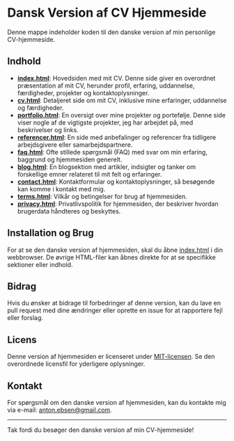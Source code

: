 # Dansk Version af CV Hjemmeside

Denne mappe indeholder koden til den danske version af min personlige CV-hjemmeside.

## Indhold

- **[index.html](index.html)**: Hovedsiden med mit CV. Denne side giver en overordnet præsentation af mit CV, herunder profil, erfaring, uddannelse, færdigheder, projekter og kontaktoplysninger.
- **[cv.html](cv.html)**: Detaljeret side om mit CV, inklusive mine erfaringer, uddannelse og færdigheder.
- **[portfolio.html](portfolio.html)**: En oversigt over mine projekter og portefølje. Denne side viser nogle af de vigtigste projekter, jeg har arbejdet på, med beskrivelser og links.
- **[referencer.html](referencer.html)**: En side med anbefalinger og referencer fra tidligere arbejdsgivere eller samarbejdspartnere.
- **[faq.html](faq.html)**: Ofte stillede spørgsmål (FAQ) med svar om min erfaring, baggrund og hjemmesiden generelt.
- **[blog.html](blog.html)**: En blogsektion med artikler, indsigter og tanker om forskellige emner relateret til mit felt og erfaringer.
- **[contact.html](contact.html)**: Kontaktformular og kontaktoplysninger, så besøgende kan komme i kontakt med mig.
- **[terms.html](terms.html)**: Vilkår og betingelser for brug af hjemmesiden.
- **[privacy.html](privacy.html)**: Privatlivspolitik for hjemmesiden, der beskriver hvordan brugerdata håndteres og beskyttes.

## Installation og Brug

For at se den danske version af hjemmesiden, skal du åbne [index.html](index.html) i din webbrowser. De øvrige HTML-filer kan åbnes direkte for at se specifikke sektioner eller indhold.

## Bidrag

Hvis du ønsker at bidrage til forbedringer af denne version, kan du lave en pull request med dine ændringer eller oprette en issue for at rapportere fejl eller forslag.

## Licens

Denne version af hjemmesiden er licenseret under [MIT-licensen](../LICENSE). Se den overordnede licensfil for yderligere oplysninger.

## Kontakt

For spørgsmål om den danske version af hjemmesiden, kan du kontakte mig via e-mail: [anton.ebsen@gmail.com](mailto:anton.ebsen@gmail.com).

---

Tak fordi du besøger den danske version af min CV-hjemmeside!
